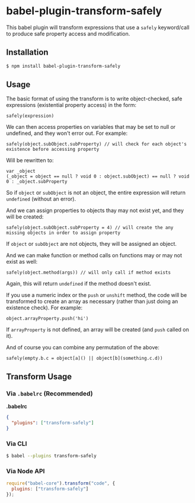 # babel-plugin-transform-safely
This babel plugin will transform expressions that use a `safely` keyword/call to produce safe property access and modification.

## Installation

```sh
$ npm install babel-plugin-transform-safely
```

## Usage

The basic format of using the transform is to write object-checked, safe expressions (existential property access) in the form:
```
safely(expression)
```
We can then access properties on variables that may be set to null or undefined, and they won't error out. For example:
```
safely(object.subObject.subProperty) // will check for each object's existence before accessing property
```
Will be rewritten to:
```
var _object
(_object = object == null ? void 0 : object.subObject) == null ? void 0 : _object.subProperty
```
So if `object` or `subObject` is not an object, the entire expression will return `undefined` (without an error).

And we can assign properties to objects thay may not exist yet, and they will be created:
```
safely(object.subObject.subProperty = 4) // will create the any missing objects in order to assign property
```
If `object` or `subObject` are not objects, they will be assigned an object.

And we can make function or method calls on functions may or may not exist as well:
```
safely(object.method(args)) // will only call if method exists
```
Again, this will return `undefined` if the method doesn't exist.

If you use a numeric index or the `push` or `unshift` method, the code will be transformed to create an array as necessary (rather than just doing an existence check). For example:
```
object.arrayProperty.push('hi')
```
If `arrayProperty` is not defined, an array will be created (and `push` called on it).

And of course you can combine any permutation of the above:
```
safely(empty.b.c = object[a]() || object[b](something.c.d))
```

## Transform Usage

### Via `.babelrc` (Recommended)

**.babelrc**

```json
{
  "plugins": ["transform-safely"]
}
```

### Via CLI

```sh
$ babel --plugins transform-safely
```

### Via Node API

```javascript
require("babel-core").transform("code", {
  plugins: ["transform-safely"]
});
```
